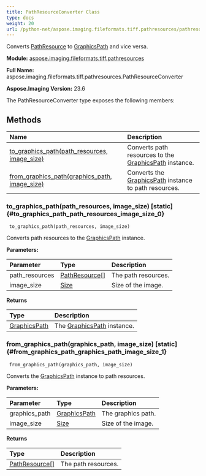 ```yaml
---
title: PathResourceConverter Class
type: docs
weight: 20
url: /python-net/aspose.imaging.fileformats.tiff.pathresources/pathresourceconverter/
---
```


Converts [PathResource](/imaging/python-net/aspose.imaging.fileformats.tiff.pathresources/pathresource/) to [GraphicsPath](/imaging/python-net/aspose.imaging/graphicspath/) and vice versa.

**Module:** [aspose.imaging.fileformats.tiff.pathresources](/imaging/python-net/aspose.imaging.fileformats.tiff.pathresources/)

**Full Name:** aspose.imaging.fileformats.tiff.pathresources.PathResourceConverter

**Aspose.Imaging Version:** 23.6

The PathResourceConverter type exposes the following members:
## **Methods**
| **Name** | **Description** |
| :- | :- |
| [to_graphics_path(path_resources, image_size)](#to_graphics_path_path_resources_image_size_0) | Converts path resources to the [GraphicsPath](/imaging/python-net/aspose.imaging/graphicspath/) instance. |
| [from_graphics_path(graphics_path, image_size)](#from_graphics_path_graphics_path_image_size_1) | Converts the [GraphicsPath](/imaging/python-net/aspose.imaging/graphicspath/) instance to path resources. |

### to_graphics_path(path_resources, image_size)  [static] {#to_graphics_path_path_resources_image_size_0}


```
 to_graphics_path(path_resources, image_size) 
```

Converts path resources to the [GraphicsPath](/imaging/python-net/aspose.imaging/graphicspath/) instance.

**Parameters:**

| Parameter | Type | Description |
| :- | :- | :- |
| path_resources | [PathResource[]](/imaging/python-net/aspose.imaging.fileformats.tiff.pathresources/pathresource) | The path resources. |
| image_size | [Size](/imaging/python-net/aspose.imaging/size) | Size of the image. |

**Returns**

| Type | Description |
| :- | :- |
| [GraphicsPath](/imaging/python-net/aspose.imaging/graphicspath) | The [GraphicsPath](/imaging/python-net/aspose.imaging/graphicspath/) instance. |


### from_graphics_path(graphics_path, image_size)  [static] {#from_graphics_path_graphics_path_image_size_1}


```
 from_graphics_path(graphics_path, image_size) 
```

Converts the [GraphicsPath](/imaging/python-net/aspose.imaging/graphicspath/) instance to path resources.

**Parameters:**

| Parameter | Type | Description |
| :- | :- | :- |
| graphics_path | [GraphicsPath](/imaging/python-net/aspose.imaging/graphicspath) | The graphics path. |
| image_size | [Size](/imaging/python-net/aspose.imaging/size) | Size of the image. |

**Returns**

| Type | Description |
| :- | :- |
| [PathResource[]](/imaging/python-net/aspose.imaging.fileformats.tiff.pathresources/pathresource) | The path resources. |


